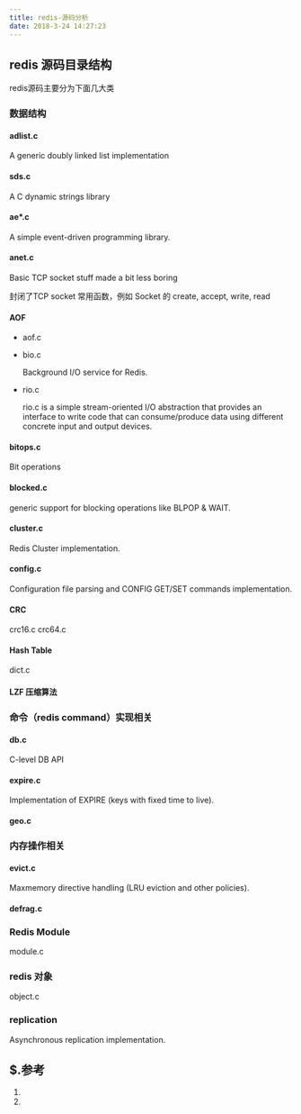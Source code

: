 ```yaml
---
title: redis-源码分析
date: 2018-3-24 14:27:23
---
```


## redis 源码目录结构

redis源码主要分为下面几大类

### 数据结构

#### adlist.c

A generic doubly linked list implementation

#### sds.c

 A C dynamic strings library

#### ae*.c

A simple event-driven programming library.

#### anet.c

Basic TCP socket stuff made a bit less boring

封闭了TCP socket 常用函数，例如 Socket 的 create, accept, write, read

#### AOF

* aof.c
* bio.c

	Background I/O service for Redis.

* rio.c
	
	rio.c is a simple stream-oriented I/O abstraction that provides an interface to write code that can consume/produce data using different concrete input and output devices.

#### bitops.c

Bit operations

#### blocked.c 

generic support for blocking operations like BLPOP & WAIT.

#### cluster.c

Redis Cluster implementation.

#### config.c

Configuration file parsing and CONFIG GET/SET commands implementation.

#### CRC

crc16.c crc64.c

#### Hash Table

dict.c

#### LZF 压缩算法

### 命令（redis command）实现相关

#### db.c

C-level DB API

#### expire.c

Implementation of EXPIRE (keys with fixed time to live).

#### geo.c

### 内存操作相关

#### evict.c 

Maxmemory directive handling (LRU eviction and other policies).

#### defrag.c

### Redis Module

module.c

### redis 对象

object.c

### replication

Asynchronous replication implementation.




## $.参考
1. []()
2. []()
